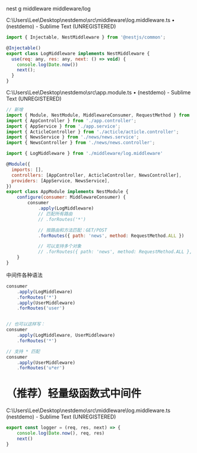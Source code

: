 nest g middleware middleware/log


C:\Users\Lee\Desktop\nestdemo\src\middleware\log.middleware.ts • (nestdemo) - Sublime Text (UNREGISTERED)

```JavaScript
import { Injectable, NestMiddleware } from '@nestjs/common';

@Injectable()
export class LogMiddleware implements NestMiddleware {
  use(req: any, res: any, next: () => void) {
  	console.log(Date.now())
    next();
  }
}
```

C:\Users\Lee\Desktop\nestdemo\src\app.module.ts • (nestdemo) - Sublime Text (UNREGISTERED)

```JavaScript
// 新增
import { Module, NestModule, MiddlewareConsumer, RequestMethod } from '@nestjs/common';
import { AppController } from './app.controller';
import { AppService } from './app.service';
import { ActicleController } from './acticle/acticle.controller';
import { NewsService } from './news/news.service';
import { NewsController } from './news/news.controller';

import { LogMiddleware } from './middleware/log.middleware'

@Module({
  imports: [],
  controllers: [AppController, ActicleController, NewsController],
  providers: [AppService, NewsService],
})
export class AppModule implements NestModule {
	configure(consumer: MiddlewareConsumer) {
		consumer
			.apply(LogMiddleware)
			// 匹配所有路由
			// .forRoutes('*')

			// 按路由和方法匹配：GET/POST
			.forRoutes({ path: 'news', method: RequestMethod.ALL })

			// 可以支持多个对象
			// .forRoutes({ path: 'news', method: RequestMethod.ALL }, { path: 'articles', method: RequestMethod.ALL })
	}
}
```

中间件各种语法
```JavaScript
consumer
	.apply(LogMiddleware)
	.forRoutes('*')
	.apply(UserMiddleware)
	.forRoutes('user')


// 也可以这样写：
consumer
	.apply(LogMiddleware, UserMiddleware)
	.forRoutes('*')

// 支持 * 匹配
consumer
	.apply(UserMiddleware)
	.forRoutes('u*er')
```

# （推荐）轻量级函数式中间件

C:\Users\Lee\Desktop\nestdemo\src\middleware\log.middleware.ts (nestdemo) - Sublime Text (UNREGISTERED)

```JavaScript
export const logger = (req, res, next) => {
	console.log(Date.now(), req, res)
	next()
}
```